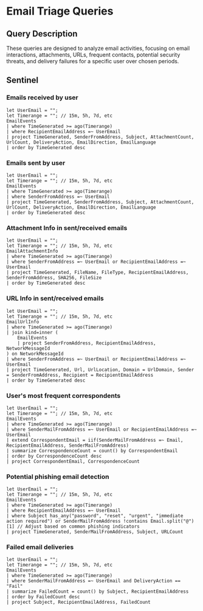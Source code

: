 # Email Triage Queries

## Query Description
These queries are designed to analyze email activities, focusing on email interactions, attachments, URLs, frequent contacts, potential security threats, and delivery failures for a specific user over chosen periods.

## Sentinel

### Emails received by user
```KQL
let UserEmail = "";
let Timerange = ""; // 15m, 5h, 7d, etc
EmailEvents
| where TimeGenerated >= ago(Timerange)
| where RecipientEmailAddress =~ UserEmail
| project TimeGenerated, SenderFromAddress, Subject, AttachmentCount, UrlCount, DeliveryAction, EmailDirection, EmailLanguage
| order by TimeGenerated desc
```

### Emails sent by user
```KQL
let UserEmail = "";
let Timerange = ""; // 15m, 5h, 7d, etc
EmailEvents
| where TimeGenerated >= ago(Timerange)
| where SenderFromAddress =~ UserEmail
| project TimeGenerated, SenderFromAddress, Subject, AttachmentCount, UrlCount, DeliveryAction, EmailDirection, EmailLanguage
| order by TimeGenerated desc
```

### Attachment Info in sent/received emails
```KQL
let UserEmail = "";
let Timerange = ""; // 15m, 5h, 7d, etc
EmailAttachmentInfo
| where TimeGenerated >= ago(Timerange) 
| where SenderFromAddress =~ UserEmail or RecipientEmailAddress =~ UserEmail
| project TimeGenerated, FileName, FileType, RecipientEmailAddress, SenderFromAddress, SHA256, FileSize
| order by TimeGenerated desc
```
### URL Info in sent/received emails
```KQL
let UserEmail = "";
let Timerange = ""; // 15m, 5h, 7d, etc
EmailUrlInfo
| where TimeGenerated >= ago(Timerange)
| join kind=inner (
    EmailEvents
    | project SenderFromAddress, RecipientEmailAddress, NetworkMessageId
) on NetworkMessageId
| where SenderFromAddress =~ UserEmail or RecipientEmailAddress =~ UserEmail
| project TimeGenerated, Url, UrlLocation, Domain = UrlDomain, Sender = SenderFromAddress, Recipient = RecipientEmailAddress
| order by TimeGenerated desc
```
### User's most frequent correspondents
```KQL
let UserEmail = "";
let Timerange = ""; // 15m, 5h, 7d, etc
EmailEvents
| where TimeGenerated >= ago(Timerange)
| where SenderMailFromAddress =~ UserEmail or RecipientEmailAddress =~ UserEmail
| extend CorrespondentEmail = iif(SenderMailFromAddress =~ Email, RecipientEmailAddress, SenderMailFromAddress)
| summarize CorrespondenceCount = count() by CorrespondentEmail
| order by CorrespondenceCount desc
| project CorrespondentEmail, CorrespondenceCount
```
### Potential phishing email detection
```KQL
let UserEmail = "";
let Timerange = ""; // 15m, 5h, 7d, etc
EmailEvents
| where TimeGenerated >= ago(Timerange)
| where RecipientEmailAddress =~ UserEmail
| where Subject has_any("password", "reset", "urgent", "immediate action required") or SenderMailFromAddress !contains Email.split("@")[1] // Adjust based on common phishing indicators
| project TimeGenerated, SenderMailFromAddress, Subject, URLCount
```
### Failed email deliveries
```KQL
let UserEmail = "";
let Timerange = ""; // 15m, 5h, 7d, etc
EmailEvents
| where TimeGenerated >= ago(Timerange)
| where SenderMailFromAddress =~ UserEmail and DeliveryAction == "Fail"
| summarize FailedCount = count() by Subject, RecipientEmailAddress
| order by FailedCount desc
| project Subject, RecipientEmailAddress, FailedCount
```
